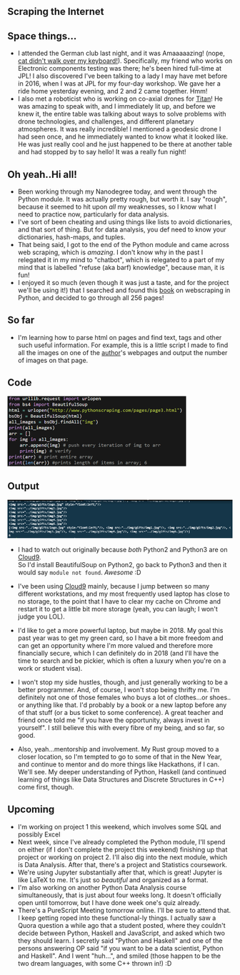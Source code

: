 ## Scraping the Internet

## Space things...

- I attended the German club last night, and it was Amaaaaazing! (nope, [cat didn't walk over my keyboard!](https://github.com/antirez/redis/issues/3909)). Specifically, my friend who works on Electronic components testing
  was there; he's been hired full-time at JPL! I also discovered I've been talking to a lady I may have met before 
  in 2016, when I was at JPL for my four-day workshop. We gave her a ride home yesterday evening, and 2 and 2 came 
  together. Hmm! 
- I also met a roboticist who is working on co-axial drones for [Titan](https://en.wikipedia.org/wiki/Titan_(moon))! He was amazing to speak with, and I immediately
  lit up, and before we knew it, the entire table was talking about ways to solve problems with drone technologies,
  and challenges, and different planetary atmospheres. It was really incredible! 
  I mentioned a geodesic drone I had seen once, and he immediately wanted to know what it looked like.
  He was just really cool and he just happened to be there at another table and had stopped by to say hello! 
  It was a really fun night!

## Oh yeah..Hi all!

- Been working through my Nanodegree today, and went through the Python module.
  It was actually pretty rough, but worth it. 
  I say "rough", because it seemed to hit upon *all* my weaknesses, so I know 
  what I need to practice now, particularly for data analysis.
- I've sort of been cheating and using things like lists to avoid dictionaries,
  and that sort of thing. But for data analysis, you def need to know your dictionaries,
  hash-maps, and tuples. 
- That being said, I got to the end of the Python module and came across web scraping,
  which is *amazing*. I don't know why in the past I relegated it in my mind to "chatbot",
  which is relegated to a part of my mind that is labelled "refuse (aka barf) knowledge", because 
  man, it is fun! 
- I enjoyed it so much (even though it was just a taste, and for the project we'll be using it!)
  that I searched and found this [book](http://zempirians.com/ebooks/Ryan%20Mitchell-Web%20Scraping%20with%20Python_%20Collecting%20Data%20from%20the%20Modern%20Web-O'Reilly%20Media%20(2015).pdf)
  on webscraping in Python, and decided to go through all 256 pages!

## So far

- I'm learning how to parse html on pages and find text, tags and other such useful information. 
  For example, this is a little script I made to find all the images on one of the [author](https://github.com/REMitchell)'s webpages
  and output the number of images on that page.
  
## Code
  <img src="/images/scrapey/scrapey2.png" width="400">

## Output
  <img src="/images/scrapey/scrapey1.png" width="600">

- I had to watch out originally because *both* Python2 and Python3 are on [Cloud9](https://aws.amazon.com/cloud9/). \
  So I'd install BeautifulSoup on Python2, go back to Python3 and then it would say ```module not found```.
  *Awesome* :D

- I've been using [Cloud9](https://aws.amazon.com/cloud9/) mainly, because I jump between so many different 
  workstations, and my most frequently used laptop has close to no storage, to the point that I have to clear
  my cache on Chrome and restart it to get a little bit more storage (yeah, you can laugh; I won't judge you LOL).
- I'd like to get a more powerful laptop, but maybe in 2018. My goal this past year was to get my green card,
  so I have a bit more freedom and can get an opportunity where I'm more valued and therefore more financially 
  secure, which I can definitely do in 2018 (and I'll have the time to search and be pickier, which is often a 
  luxury when you're on a work or student visa). 
- I won't stop my side hustles, though, and just generally working to be a better programmer. And, of course,
  I won't stop being thrifty me. I'm definitely not one of those females who buys a lot of clothes...or shoes..
  or anything like that. I'd probably by a book or a new laptop before any of that stuff (or a bus ticket
  to some conference). A great teacher and friend once told me "if you have the opportunity, always invest in 
  yourself". I still believe this with every fibre of my being, and so far, so good. 
- Also, yeah...mentorship and involvement. My Rust group moved to a closer location, so I'm tempted to go to 
  some of that in the New Year, and continue to mentor and do more things like Hackathons, if I can. We'll see.
  My deeper understanding of Python, Haskell (and continued learning of things like Data Structures and Discrete
  Structures in C++) come first, though.
  
## Upcoming

- I'm working on project 1 this weekend, which involves some SQL and possibly Excel
- Next week, since I've already completed the Python module, I'll spend on either
  (if I don't complete the project this weekend) finishing up that project or working
  on project 2. I'll also dig into the next module, which is Data Analysis. After that,
  there's a project and Statistics coursework. 
- We're using Jupyter substantially after that, which is great! Jupyter is like LaTeX
  to me. It's just so *beautiful* and organized as a format.
- I'm also working on another Python Data Analysis course simultaneously, that is just 
  about four weeks long. It doesn't officially open until tomorrow, but I have done 
  week one's quiz already. 
- There's a PureScript Meeting tomorrow online. I'll be sure to attend that. I keep 
  getting roped into these functional-ly things. I actually saw a Quora question a 
  while ago that a student posted, where they couldn't decide between Python, Haskell
  and JavaScript, and asked which two they should learn. I secretly said "Python and Haskell"
  and one of the persons answering OP said "if you want to be a data scientist, Python and Haskell".
  And I went "huh...", and smiled (those happen to be the two dream languages, with some C++ thrown in!) :D

